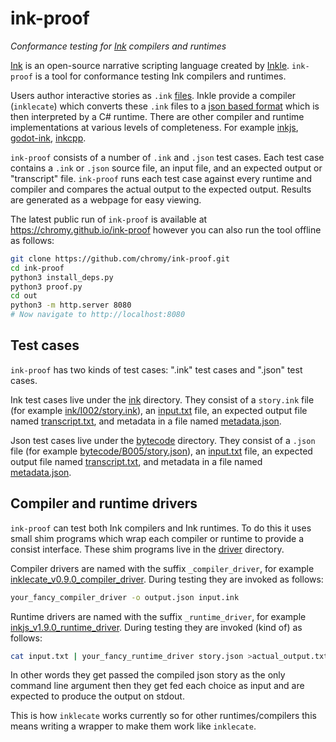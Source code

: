 # ink-proof
*Conformance testing for [Ink](https://github.com/inkle/ink) compilers and runtimes*

[Ink](https//github.com/inkle/ink) is an open-source narrative scripting language created by [Inkle](https://www.inklestudios.com).
`ink-proof` is a tool for conformance testing Ink compilers and runtimes.

Users author interactive stories as `.ink` [files](https://github.com/inkle/ink/blob/master/Documentation/WritingWithInk.md).
Inkle provide a compiler (`inklecate`) which converts these `.ink` files to a [json based format](https://github.com/inkle/ink/blob/master/Documentation/ink_JSON_runtime_format.md) which is then interpreted by a C# runtime.
There are other compiler and runtime implementations at various levels of completeness.
For example [inkjs](https://github.com/y-lohse/inkjs), [godot-ink](https://github.com/paulloz/godot-ink), [inkcpp](https://github.com/brwarner/inkcpp).

`ink-proof` consists of a number of `.ink` and `.json` test cases.
Each test case contains a `.ink` or `.json` source file, an input file, and an expected output or "transcript" file.
`ink-proof` runs each test case against every runtime and compiler and compares the actual output to the expected output.
Results are generated as a webpage for easy viewing.

The latest public run of `ink-proof` is available at https://chromy.github.io/ink-proof however you can also run the tool offline as follows:

```bash
git clone https://github.com/chromy/ink-proof.git
cd ink-proof
python3 install_deps.py
python3 proof.py
cd out
python3 -m http.server 8080
# Now navigate to http://localhost:8080
```

## Test cases
`ink-proof` has two kinds of test cases: ".ink" test cases and ".json" test cases.

Ink test cases live under the [ink](ink) directory. They consist of a `story.ink` file (for example [ink/I002/story.ink](ink/I002/story.ink)), an [input.txt](ink/I002/input.txt) file, an expected output file named [transcript.txt](ink/I002/transcript.txt), and metadata in a file named [metadata.json](ink/I002/metadata.json).

Json test cases live under the [bytecode](bytecode) directory. 
They consist of a `.json` file (for example [bytecode/B005/story.json](bytecode/B005/story.json)), an [input.txt](bytecode/B005/input.txt) file, an expected output file named [transcript.txt](bytecode/B005/transcript.txt), and metadata in a file named [metadata.json](bytecode/B005/metadata.json).

## Compiler and runtime drivers
`ink-proof` can test both Ink compilers and Ink runtimes.
To do this it uses small shim programs which wrap each compiler or runtime to provide a consist interface.
These shim programs live in the [driver](driver) directory.

Compiler drivers are named with the suffix `_compiler_driver`, for example [inklecate_v0.9.0_compiler_driver](drivers/inklecate_v0.9.0_compiler_driver).
During testing they are invoked as follows:
```bash
your_fancy_compiler_driver -o output.json input.ink
```

Runtime drivers are named with the suffix `_runtime_driver`, for example [inkjs_v1.9.0_runtime_driver](driver/inkjs_v1.9.0_runtime_driver).
During testing they are invoked (kind of) as follows:
```bash
cat input.txt | your_fancy_runtime_driver story.json >actual_output.txt
```
In other words they get passed the compiled json story as the only command line argument then they get fed each choice as input and are expected to produce the output on stdout.

This is how `inklecate` works currently so for other runtimes/compilers this means writing a wrapper to make them work like `inklecate`.

